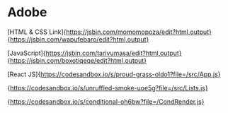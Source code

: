 # Adobe
[HTML & CSS Link]{https://jsbin.com/momomopoza/edit?html,output} {https://jsbin.com/wapufebaro/edit?html,output}

[JavaScript]{https://jsbin.com/tarivumasa/edit?html,output}  {https://jsbin.com/boxotiqeqe/edit?html,output}

[React JS]{https://codesandbox.io/s/proud-grass-oldo1?file=/src/App.js}

{https://codesandbox.io/s/unruffled-smoke-uoe5g?file=/src/Lists.js}

{https://codesandbox.io/s/conditional-oh6bw?file=/CondRender.js}
